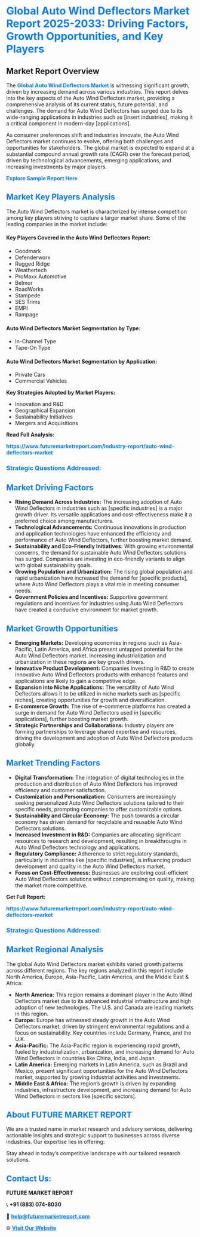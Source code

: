 <h1 style="color: #007BFF;">Global Auto Wind Deflectors Market Report 2025-2033: Driving Factors, Growth Opportunities, and Key Players</h1>

<section id="overview">
<h2>Market Report Overview</h2>
<p>The <a href="https://www.futuremarketreport.com/industry-report/auto-wind-deflectors-market" style="color: #007BFF; text-decoration: none;"><strong>Global Auto Wind Deflectors Market</strong></a> is witnessing significant growth, driven by increasing demand across various industries. This report delves into the key aspects of the Auto Wind Deflectors market, providing a comprehensive analysis of its current status, future potential, and challenges. The demand for Auto Wind Deflectors has surged due to its wide-ranging applications in industries such as [insert industries], making it a critical component in modern-day [applications].</p>
<p>As consumer preferences shift and industries innovate, the Auto Wind Deflectors market continues to evolve, offering both challenges and opportunities for stakeholders. The global market is expected to expand at a substantial compound annual growth rate (CAGR) over the forecast period, driven by technological advancements, emerging applications, and increasing investments by major players.</p>
</section>

<section id="overview">
<p><a href="https://www.futuremarketreport.com/request-sample/reportId=86741" style="color: #007BFF; text-decoration: none;"><strong>Explore Sample Report Here</strong></a></p>
</section>

<section id="key-players">
<h2 style="color: #007BFF;">Market Key Players Analysis</h2>
<p>The Auto Wind Deflectors market is characterized by intense competition among key players striving to capture a larger market share. Some of the leading companies in the market include:</p>
<h4>Key Players Covered in the Auto Wind Deflectors Report:</h4>
<ul><li>Goodmark</li><li>Defenderworx</li><li>Rugged Ridge</li><li>Weathertech</li><li>ProMaxx Automotive</li><li>Belmor</li><li>RoadWorks</li><li>Stampede</li><li>SES Trims</li><li>EMPI</li><li>Rampage</li></ul>
<h4>Auto Wind Deflectors Market Segmentation by Type:</h4>
<ul><li>In-Channel Type</li><li>Tape-On Type</li></ul>

<h4>Auto Wind Deflectors Market Segmentation by Application:</h4>
<ul><li>Private Cars</li><li>Commercial Vehicles</li></ul>
<p><strong>Key Strategies Adopted by Market Players:</strong></p>
<ul>
<li>Innovation and R&D</li>
<li>Geographical Expansion</li>
<li>Sustainability Initiatives</li>
<li>Mergers and Acquisitions</li>
</ul>
</section>

<section>
<p><strong>Read Full Analysis: </strong></p><a href="https://www.futuremarketreport.com/industry-report/auto-wind-deflectors-market" style="color: #007BFF; text-decoration: none;"><strong>https://www.futuremarketreport.com/industry-report/auto-wind-deflectors-market</strong></a>
<h3 style="color: #007BFF;">Strategic Questions Addressed:</h3>
</section>

<section id="driving-factors">
<h2 style="color: #007BFF;">Market Driving Factors</h2>
<ul>
<li><strong>Rising Demand Across Industries:</strong> The increasing adoption of Auto Wind Deflectors in industries such as [specific industries] is a major growth driver. Its versatile applications and cost-effectiveness make it a preferred choice among manufacturers.</li>
<li><strong>Technological Advancements:</strong> Continuous innovations in production and application technologies have enhanced the efficiency and performance of Auto Wind Deflectors, further boosting market demand.</li>
<li><strong>Sustainability and Eco-Friendly Initiatives:</strong> With growing environmental concerns, the demand for sustainable Auto Wind Deflectors solutions has surged. Companies are investing in eco-friendly variants to align with global sustainability goals.</li>
<li><strong>Growing Population and Urbanization:</strong> The rising global population and rapid urbanization have increased the demand for [specific products], where Auto Wind Deflectors plays a vital role in meeting consumer needs.</li>
<li><strong>Government Policies and Incentives:</strong> Supportive government regulations and incentives for industries using Auto Wind Deflectors have created a conducive environment for market growth.</li>
</ul>
</section>

<section id="growth-opportunities">
<h2 style="color: #007BFF;">Market Growth Opportunities</h2>
<ul>
<li><strong>Emerging Markets:</strong> Developing economies in regions such as Asia-Pacific, Latin America, and Africa present untapped potential for the Auto Wind Deflectors market. Increasing industrialization and urbanization in these regions are key growth drivers.</li>
<li><strong>Innovative Product Development:</strong> Companies investing in R&D to create innovative Auto Wind Deflectors products with enhanced features and applications are likely to gain a competitive edge.</li>
<li><strong>Expansion into Niche Applications:</strong> The versatility of Auto Wind Deflectors allows it to be utilized in niche markets such as [specific niches], creating opportunities for growth and diversification.</li>
<li><strong>E-commerce Growth:</strong> The rise of e-commerce platforms has created a surge in demand for Auto Wind Deflectors used in [specific applications], further boosting market growth.</li>
<li><strong>Strategic Partnerships and Collaborations:</strong> Industry players are forming partnerships to leverage shared expertise and resources, driving the development and adoption of Auto Wind Deflectors products globally.</li>
</ul>
</section>

<section id="trending-factors">
<h2 style="color: #007BFF;">Market Trending Factors</h2>
<ul>
<li><strong>Digital Transformation:</strong> The integration of digital technologies in the production and distribution of Auto Wind Deflectors has improved efficiency and customer satisfaction.</li>
<li><strong>Customization and Personalization:</strong> Consumers are increasingly seeking personalized Auto Wind Deflectors solutions tailored to their specific needs, prompting companies to offer customizable options.</li>
<li><strong>Sustainability and Circular Economy:</strong> The push towards a circular economy has driven demand for recyclable and reusable Auto Wind Deflectors solutions.</li>
<li><strong>Increased Investment in R&D:</strong> Companies are allocating significant resources to research and development, resulting in breakthroughs in Auto Wind Deflectors technology and applications.</li>
<li><strong>Regulatory Compliance:</strong> Adherence to strict regulatory standards, particularly in industries like [specific industries], is influencing product development and quality in the Auto Wind Deflectors market.</li>
<li><strong>Focus on Cost-Effectiveness:</strong> Businesses are exploring cost-efficient Auto Wind Deflectors solutions without compromising on quality, making the market more competitive.</li>
</ul>
</section>

<section>
<p><strong>Get Full Report: </strong></p><a href="https://www.futuremarketreport.com/industry-report/auto-wind-deflectors-market" style="color: #007BFF; text-decoration: none;"><strong>https://www.futuremarketreport.com/industry-report/auto-wind-deflectors-market</strong></a>
<h3 style="color: #007BFF;">Strategic Questions Addressed:</h3>
</section>


<section id="regional-analysis">
<h2 style="color: #007BFF;">Market Regional Analysis</h2>
<p>The global Auto Wind Deflectors market exhibits varied growth patterns across different regions. The key regions analyzed in this report include North America, Europe, Asia-Pacific, Latin America, and the Middle East & Africa:</p>
<ul>
<li><strong>North America:</strong> This region remains a dominant player in the Auto Wind Deflectors market due to its advanced industrial infrastructure and high adoption of new technologies. The U.S. and Canada are leading markets in this region.</li>
<li><strong>Europe:</strong> Europe has witnessed steady growth in the Auto Wind Deflectors market, driven by stringent environmental regulations and a focus on sustainability. Key countries include Germany, France, and the U.K.</li>
<li><strong>Asia-Pacific:</strong> The Asia-Pacific region is experiencing rapid growth, fueled by industrialization, urbanization, and increasing demand for Auto Wind Deflectors in countries like China, India, and Japan.</li>
<li><strong>Latin America:</strong> Emerging markets in Latin America, such as Brazil and Mexico, present significant opportunities for the Auto Wind Deflectors market, supported by growing industrial activities and investments.</li>
<li><strong>Middle East & Africa:</strong> The region’s growth is driven by expanding industries, infrastructure development, and increasing demand for Auto Wind Deflectors in sectors like [specific sectors].</li>
</ul>
</section>

<footer>
<h2 style="color: #007BFF;">About FUTURE MARKET REPORT</h2>
<p>We are a trusted name in market research and advisory services, delivering actionable insights and strategic support to businesses across diverse industries. Our expertise lies in offering:</p>

<p>Stay ahead in today’s competitive landscape with our tailored research solutions.</p>

<h2 style="color: #007BFF;">Contact Us:</h2>
<p><strong>FUTURE MARKET REPORT</strong></p>
<p>📞 <strong>+91 (883) 074-8030</strong></p>
<p>📧 <strong><a href="mailto:help@futuremarketreport.com" style="color: #007BFF;">help@futuremarketreport.com</a></strong></p>
<p>🌐 <strong><a href="https://www.futuremarketreport.com/" style="color: #007BFF;">Visit Our Website</a></strong></p>
</footer>